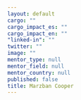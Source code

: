 ```yaml
---
layout: default
cargo: ""
cargo_impact_es: ""
cargo_impact_en: ""
"linked-in": ""
twitter: ""
image: ""
mentor_type: null
mentor_field: null
mentor_country: null
published: false
title: Marzban Cooper
---
```


